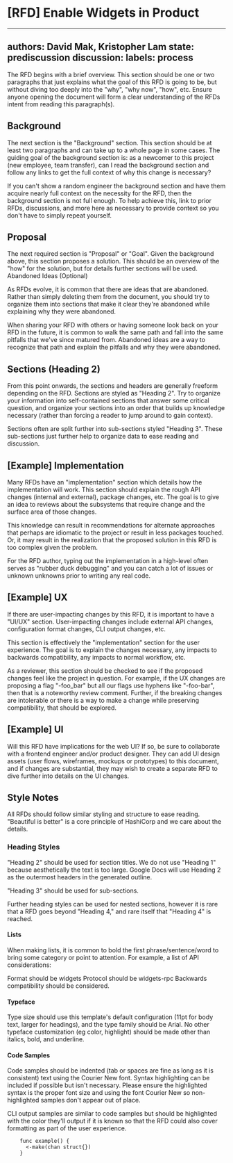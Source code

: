 
# [RFD] Enable Widgets in Product
---
authors: David Mak, Kristopher Lam
state: prediscussion
discussion:
labels: process
---

The RFD begins with a brief overview. This section should be one or two paragraphs that just explains what the goal of this RFD is going to be, but without diving too deeply into the "why", "why now", "how", etc. Ensure anyone opening the document will form a clear understanding of the RFDs intent from reading this paragraph(s).
## Background
The next section is the "Background" section. This section should be at least two paragraphs and can take up to a whole page in some cases. The guiding goal of the background section is: as a newcomer to this project (new employee, team transfer), can I read the background section and follow any links to get the full context of why this change is necessary?

If you can't show a random engineer the background section and have them acquire nearly full context on the necessity for the RFD, then the background section is not full enough. To help achieve this, link to prior RFDs, discussions, and more here as necessary to provide context so you don't have to simply repeat yourself.
## Proposal
The next required section is "Proposal" or "Goal". Given the background above, this section proposes a solution. This should be an overview of the "how" for the solution, but for details further sections will be used.
Abandoned Ideas (Optional)

As RFDs evolve, it is common that there are ideas that are abandoned. Rather than simply deleting them from the document, you should try to organize them into sections that make it clear they're abandoned while explaining why they were abandoned.

When sharing your RFD with others or having someone look back on your RFD in the future, it is common to walk the same path and fall into the same pitfalls that we've since matured from. Abandoned ideas are a way to recognize that path and explain the pitfalls and why they were abandoned.
## Sections (Heading 2)
From this point onwards, the sections and headers are generally freeform depending on the RFD. Sections are styled as "Heading 2". Try to organize your information into self-contained sections that answer some critical question, and organize your sections into an order that builds up knowledge necessary (rather than forcing a reader to jump around to gain context).

Sections often are split further into sub-sections styled "Heading 3". These sub-sections just further help to organize data to ease reading and discussion.
## [Example] Implementation
Many RFDs have an "implementation" section which details how the implementation will work. This section should explain the rough API changes (internal and external), package changes, etc. The goal is to give an idea to reviews about the subsystems that require change and the surface area of those changes.

This knowledge can result in recommendations for alternate approaches that perhaps are idiomatic to the project or result in less packages touched. Or, it may result in the realization that the proposed solution in this RFD is too complex given the problem.

For the RFD author, typing out the implementation in a high-level often serves as "rubber duck debugging" and you can catch a lot of issues or unknown unknowns prior to writing any real code.
## [Example] UX
If there are user-impacting changes by this RFD, it is important to have a "UI/UX" section. User-impacting changes include external API changes, configuration format changes, CLI output changes, etc.

This section is effectively the "implementation" section for the user experience. The goal is to explain the changes necessary, any impacts to backwards compatibility, any impacts to normal workflow, etc.

As a reviewer, this section should be checked to see if the proposed changes feel like the project in question. For example, if the UX changes are proposing a flag "-foo_bar" but all our flags use hyphens like "-foo-bar", then that is a noteworthy review comment. Further, if the breaking changes are intolerable or there is a way to make a change while preserving compatibility, that should be explored.
## [Example] UI
Will this RFD have implications for the web UI? If so, be sure to collaborate with a frontend engineer and/or product designer. They can add UI design assets (user flows, wireframes, mockups or prototypes) to this document, and if changes are substantial, they may wish to create a separate RFD to dive further into details on the UI changes.
## Style Notes
All RFDs should follow similar styling and structure to ease reading. "Beautiful is better" is a core principle of HashiCorp and we care about the details.
### Heading Styles
"Heading 2" should be used for section titles. We do not use "Heading 1" because aesthetically the text is too large. Google Docs will use Heading 2 as the outermost headers in the generated outline.

"Heading 3" should be used for sub-sections.

Further heading styles can be used for nested sections, however it is rare that a RFD goes beyond "Heading 4," and rare itself that "Heading 4" is reached.
#### Lists
When making lists, it is common to bold the first phrase/sentence/word to bring some category or point to attention. For example, a list of API considerations:

Format should be widgets
Protocol should be widgets-rpc
Backwards compatibility should be considered.
#### Typeface
Type size should use this template's default configuration (11pt for body text, larger for headings), and the type family should be Arial. No other typeface customization (eg color, highlight) should be made other than italics, bold, and underline.
#### Code Samples
Code samples should be indented (tab or spaces are fine as long as it is consistent) text using the Courier New font. Syntax highlighting can be included if possible but isn't necessary. Please ensure the highlighted syntax is the proper font size and using the font Courier New so non-highlighted samples don't appear out of place.

CLI output samples are similar to code samples but should be highlighted with the color they'll output if it is known so that the RFD could also cover formatting as part of the user experience.
```
    func example() {
      <-make(chan struct{})
    }
```
